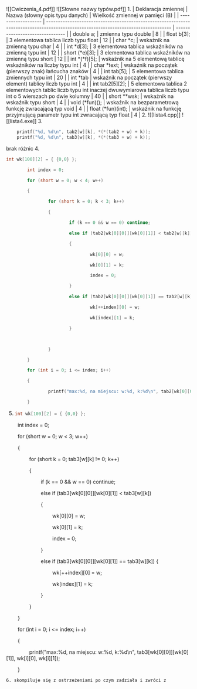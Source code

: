 ![[Cwiczenia_4.pdf]]
![[Słowne nazwy typów.pdf]]
1. 
| Deklaracja zmiennej | Nazwa (słowny opis typu danych)                                                                                                     | Wielkość zmiennej w pamięci (B) |
| ------------------- | ----------------------------------------------------------------------------------------------------------------------------------- | ------------------------------- |
| double a;           | zmienna typu double                                                                                                                 | 8                               |
| float b\[3\];       | 3 elementowa tablica liczb typu float                                                                                               | 12                              |
| char \*c;           | wskaźnik na zmienną typu char                                                                                                       | 4                               |
| int \*d\[3\];       | 3 elementowa tablica wskaźników na zmienną typu int                                                                                 | 12                              |
| short (\*e)\[3\];   | 3 elementowa tablica wskaźników na zmienną typu short                                                                               | 12                              |
| int \*(\*f)\[5\];   | wskaźnik na 5 elementową tablicę wskaźników na liczby typu int                                                                      | 4                               |
| char \*text;        | wskaźnik na początek (pierwszy znak) łańcucha znaków                                                                                | 4                               |
| int tab\[5\];       | 5 elementowa tablica zmiennych typu int                                                                                             | 20                              |
| int \*tab           | wskaźnik na początek (pierwszy element) tablicy liczb typu int                                                                      | 4                               |
| int tab2\[5\]\[2\]; | 5 elementowa tablica 2 elementowych tablic liczb typu int inaczej dwuwymiarowa tablica liczb typu int o 5 wierszach po dwie kolumny | 40                              |
| short \*\*wsk;      | wskaźnik na wskaźnik typu short                                                                                                     | 4                               |
| void (\*fun)();     | wskaźnik na bezparametrową funkcję zwracającą typ void                                                                              | 4                               |
| float (\*fun)(int); | wskaźnik na funkcję przyjmującą parametr typu int zwracającą typ float                                                              | 4                               |
2. 
   ![[lista4.cpp]]
   ![[lista4.exe]]
3. 
   ```cpp
	   printf("%d, %d\n", tab2[w][k], *(*(tab2 + w) + k));
	   printf("%d, %d\n", tab3[w][k], *(*(tab3 + w) + k));
   ```
   brak różnic
4. 
   ```cpp
   int wk[100][2] = { {0,0} };

        int index = 0;

        for (short w = 0; w < 4; w++)

        {

                for (short k = 0; k < 3; k++)

                {

                        if (k == 0 && w == 0) continue;

                        else if (tab2[wk[0][0]][wk[0][1]] < tab2[w][k])

                        {

                                wk[0][0] = w;

                                wk[0][1] = k;

                                index = 0;

                        }

                        else if (tab2[wk[0][0]][wk[0][1]] == tab2[w][k]) {

                                wk[++index][0] = w;

                                wk[index][1] = k;

                        }

  

                }

        }

        for (int i = 0; i <= index; i++)

        {

                printf("max:%d, na miejscu: w:%d, k:%d\n", tab2[wk[0][0]][wk[0][1]], wk[i][0], wk[i][1]);

        }
   ```
5. 
   ```cpp
   int wk[100][2] = { {0,0} };

        int index = 0;

        for (short w = 0; w < 3; w++)

        {

                for (short k = 0; tab3[w][k] != 0; k++)

                {

                        if (k == 0 && w == 0) continue;

                        else if (tab3[wk[0][0]][wk[0][1]] < tab3[w][k])

                        {

                                wk[0][0] = w;

                                wk[0][1] = k;

                                index = 0;

                        }

                        else if (tab3[wk[0][0]][wk[0][1]] == tab3[w][k]) {

                                wk[++index][0] = w;

                                wk[index][1] = k;

                        }

  

                }

        }

        for (int i = 0; i <= index; i++)

        {

                printf("max:%d, na miejscu: w:%d, k:%d\n", tab3[wk[0][0]][wk[0][1]], wk[i][0], wk[i][1]);

        }
   ```
6. skompiluje się z ostrzeżeniami po czym zadziała i zwróci z
   





